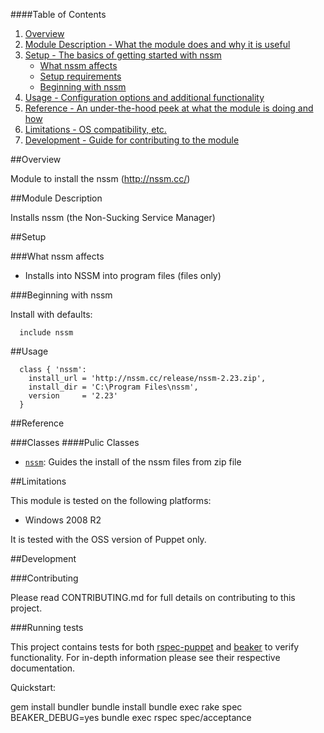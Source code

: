 ####Table of Contents

1. [Overview](#overview)
2. [Module Description - What the module does and why it is useful](#module-description)
3. [Setup - The basics of getting started with nssm](#setup)
    * [What nssm affects](#what-nssm-affects)
    * [Setup requirements](#setup-requirements)
    * [Beginning with nssm](#beginning-with-nssm)
4. [Usage - Configuration options and additional functionality](#usage)
5. [Reference - An under-the-hood peek at what the module is doing and how](#reference)
5. [Limitations - OS compatibility, etc.](#limitations)
6. [Development - Guide for contributing to the module](#development)

##Overview

Module to install the nssm (http://nssm.cc/)

##Module Description

Installs nssm (the Non-Sucking Service Manager)

##Setup

###What nssm affects

* Installs into NSSM into program files (files only)

###Beginning with nssm

Install with defaults:

```puppet
  include nssm
```

##Usage

```puppet
  class { 'nssm':
    install_url = 'http://nssm.cc/release/nssm-2.23.zip',
    install_dir = 'C:\Program Files\nssm',
    version     = '2.23'
  }
```

##Reference

###Classes
####Pulic Classes
* [`nssm`](#class-nssm): Guides the install of the nssm files from zip file

##Limitations

This module is tested on the following platforms:

* Windows 2008 R2

It is tested with the OSS version of Puppet only.

##Development

###Contributing

Please read CONTRIBUTING.md for full details on contributing to this project.

###Running tests

This project contains tests for both [rspec-puppet](http://rspec-puppet.com/) and [beaker](https://github.com/puppetlabs/beaker) to verify functionality. For in-depth information please see their respective documentation.

Quickstart:

  gem install bundler
  bundle install
  bundle exec rake spec
	BEAKER_DEBUG=yes bundle exec rspec spec/acceptance

